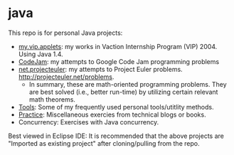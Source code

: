 java
====
This repo is for personal Java projects:

* [my.vip.applets](my.vip.applets/): my works in Vaction Internship Program (VIP) 2004. Using Java 1.4.
* [CodeJam](CodeJam/): my attempts to Google Code Jam programming problems
* [net.projecteuler](net.projecteuler/): my attempts to Project Euler problems. http://projecteuler.net/problems.
  * In summary, these are math-oriented programming problems. They are best solved (i.e., better run-time) by utilizing certain relevant math theorems.
* [Tools](Tools/): Some of my frequently used personal tools/utitlity methods.
* [Practice](Practice/): Miscellaneous exercies from technical blogs or books.
* Concurrency: Exercises with Java concurrency.

Best viewed in Eclipse IDE: It is recommended that the above projects are "Imported as existing project" after cloning/pulling from the repo.

